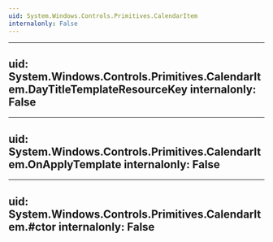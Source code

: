 ```yaml
---
uid: System.Windows.Controls.Primitives.CalendarItem
internalonly: False
---
```


---
uid: System.Windows.Controls.Primitives.CalendarItem.DayTitleTemplateResourceKey
internalonly: False
---

---
uid: System.Windows.Controls.Primitives.CalendarItem.OnApplyTemplate
internalonly: False
---

---
uid: System.Windows.Controls.Primitives.CalendarItem.#ctor
internalonly: False
---
